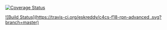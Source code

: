 [![Coverage Status](https://coveralls.io/repos/github/eskreddy/c4cs-f18-rpn-advanced/badge.svg)](https://coveralls.io/github/eskreddy/c4cs-f18-rpn-advanced)


[![Build Status](https://travis-ci.org/eskreddy/c4cs-f18-rpn-advanced
.svg?branch=master)](https://travis-ci.org/eskreddy/c4cs-f18-rpn-advanced
)
